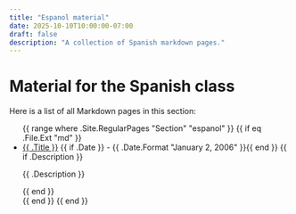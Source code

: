 ```yaml
---
title: "Espanol material"
date: 2025-10-10T10:00:00-07:00
draft: false
description: "A collection of Spanish markdown pages."
---
```


# Material for the Spanish class

Here is a list of all Markdown pages in this section:

<ul>
{{ range where .Site.RegularPages "Section" "espanol" }}
    {{ if eq .File.Ext "md" }}
        <li>
            <a href="{{ .Permalink }}">{{ .Title }}</a>
            {{ if .Date }} - {{ .Date.Format "January 2, 2006" }}{{ end }}
            {{ if .Description }}<p>{{ .Description }}</p>{{ end }}
        </li>
    {{ end }}
{{ end }}
</ul>